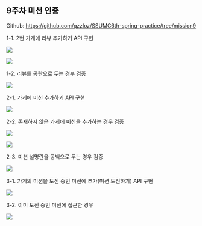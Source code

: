 ## 9주차 미션 인증

Github: https://github.com/qzzloz/SSUMC6th-spring-practice/tree/mission9

1-1. 2번 가게에 리뷰 추가하기 API 구현

![](./image/Untitled-2.png)

![](./image/Untitled-3.png)

1-2. 리뷰를 공란으로 두는 경부 검증 

![](./image/Untitled-4.png)

2-1. 가게에 미션 추가하기 API 구현

![](./image/Untitled-5.png)

2-2. 존재하지 않은 가게에 미션을 추가하는 경우 검증 

![](./image/Untitled-6.png)

![](./image/Untitled-7.png)

2-3. 미션 설명란을 공백으로 두는 경우 검증 

![](./image/Untitled-8.png)

3-1. 가게의 미션을 도전 중인 미션에 추가(미션 도전하기) API 구현 

![](./image/Untitled-8.png)

3-2. 이미 도전 중인 미션에 접근한 경우 

![](./image/Untitled-10.png)

